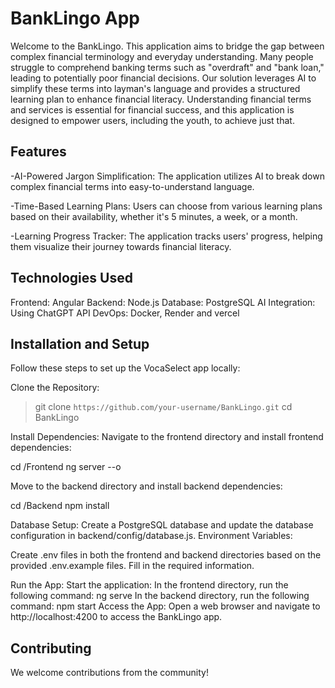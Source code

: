 # BankLingo App

Welcome to the BankLingo. This application aims to bridge the gap between complex financial terminology and everyday understanding. Many people struggle to comprehend banking terms such as "overdraft" and "bank loan," leading to potentially poor financial decisions. Our solution leverages AI to simplify these terms into layman's language and provides a structured learning plan to enhance financial literacy. Understanding financial terms and services is essential for financial success, and this application is designed to empower users, including the youth, to achieve just that.

## Features
-AI-Powered Jargon Simplification: The application utilizes AI to break down complex financial terms into easy-to-understand language.

-Time-Based Learning Plans: Users can choose from various learning plans based on their availability, whether it's 5 minutes, a week, or a month.

-Learning Progress Tracker: The application tracks users' progress, helping them visualize their journey towards financial literacy.

## Technologies Used
Frontend: Angular
Backend: Node.js
Database: PostgreSQL
AI Integration: Using ChatGPT API
DevOps: Docker, Render and vercel

## Installation and Setup
Follow these steps to set up the VocaSelect app locally:

Clone the Repository:
> git clone `https://github.com/your-username/BankLingo.git`
> cd BankLingo

Install Dependencies:
Navigate to the frontend directory and install frontend dependencies:

cd /Frontend
ng server --o

Move to the backend directory and install backend dependencies:

cd /Backend
npm install

Database Setup:
Create a PostgreSQL database and update the database configuration in backend/config/database.js. Environment Variables:

Create .env files in both the frontend and backend directories based on the provided .env.example files. Fill in the required information.

Run the App:
Start the application:
In the frontend directory, run the following command:
ng serve
In the backend directory, run the following command:
npm start
Access the App: Open a web browser and navigate to http://localhost:4200 to access the BankLingo app.

## Contributing
We welcome contributions from the community!
